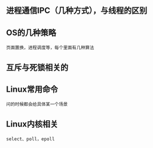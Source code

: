 ## 进程通信IPC（几种方式），与线程的区别

## OS的几种策略
	页面置换，进程调度等，每个里面有几种算法

## 互斥与死锁相关的

## Linux常用命令
	问的时候都会给具体某一个场景
	
## Linux内核相关
	select、poll，epoll
	
